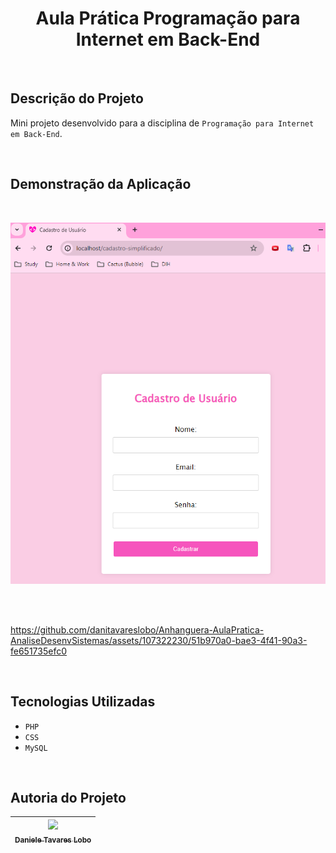 <h1  align="center"> Aula Prática Programação para Internet em Back-End</h1>

<br>

## Descrição do Projeto

Mini projeto desenvolvido para a disciplina de `Programação para Internet em Back-End`.

<br> 



## Demonstração da Aplicação

<br>


![alt text](image.png)


<br>
<br>



https://github.com/danitavareslobo/Anhanguera-AulaPratica-AnaliseDesenvSistemas/assets/107322230/51b970a0-bae3-4f41-90a3-fe651735efc0



<br>


## Tecnologias Utilizadas
- `PHP`
- `CSS`
- `MySQL`

<br>


## Autoria do Projeto

| [<img src="https://github.com/danitavareslobo/Anhanguera-AulaPratica-Angular/assets/107322230/11972833-e1c0-427f-b126-aaf9a43ee01a" width= 150><br><sub>Daniele Tavares Lobo</sub>](https://github.com/danitavareslobo) |
| :----: |
